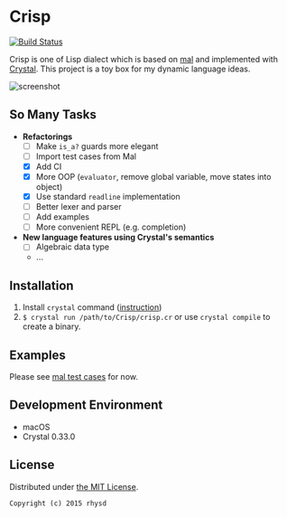 Crisp
=====

[![Build Status](https://travis-ci.org/rhysd/Crisp.svg?branch=master)](https://travis-ci.org/rhysd/Crisp)

Crisp is one of Lisp dialect which is based on [mal](https://github.com/kanaka/mal) and implemented with [Crystal](https://github.com/manastech/crystal).
This project is a toy box for my dynamic language ideas.

![screenshot](https://raw.githubusercontent.com/rhysd/screenshots/master/Crisp/crisp.gif)

## So Many Tasks

- __Refactorings__
  - [ ] Make `is_a?` guards more elegant
  - [ ] Import test cases from Mal
  - [x] Add CI
  - [x] More OOP (`evaluator`, remove global variable, move states into object)
  - [x] Use standard `readline` implementation
  - [ ] Better lexer and parser
  - [ ] Add examples
  - [ ] More convenient REPL (e.g. completion)
- __New language features using Crystal's semantics__
  - [ ] Algebraic data type
  - ...

## Installation

1. Install `crystal` command ([instruction](http://crystal-lang.org/docs/installation/index.html))
2. `$ crystal run /path/to/Crisp/crisp.cr` or use `crystal compile` to create a binary.

## Examples

Please see [mal test cases](https://github.com/rhysd/Crisp/tree/master/spec/crisp/mal_specs/tests) for now.

## Development Environment

- macOS
- Crystal 0.33.0

## License

Distributed under [the MIT License](http://opensource.org/licenses/MIT).

```
Copyright (c) 2015 rhysd
```

